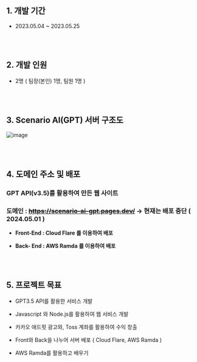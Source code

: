 ## 1. 개발 기간
* 2023.05.04 ~ 2023.05.25

<br/><br/>

## 2. 개발 인원
* 2명 ( 팀장(본인) 1명, 팀원 1명 )

<br/><br/>

## 3. Scenario AI(GPT) 서버 구조도
![image](https://github.com/JeonDaehong/VariousAI_Project/assets/90895144/310345de-62ff-4db0-915b-6abf67442ba2)

<br/><br/>

## 4. 도메인 주소 및 배포

### GPT API(v3.5)를 활용하여 만든 웹 사이트

### 도메인 : ~~https://scenario-ai-gpt.pages.dev/~~ → 현재는 배포 중단 ( 2024.05.01 )
 
 - **Front-End : Cloud Flare 를 이용하여 배포**
 
 - **Back- End : AWS Ramda 를 이용하여 배포**

<br/><br/>

## 5. 프로젝트 목표
 - GPT3.5 API를 활용한 서비스 개발
   
 - Javascript 와 Node.js를 활용하여 웹 서비스 개발
   
 - 카카오 애드핏 광고와, Toss 계좌를 활용하여 수익 창출
   
 - Front와 Back을 나누어 서버 배포 ( Cloud Flare, AWS Ramda )
   
 - AWS Ramda를 활용하고 배우기
